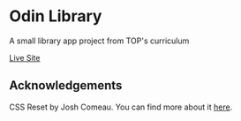 # Odin Library
A small library app project from TOP's curriculum

[Live Site](https://wakodono.github.io/odin-library/)

## Acknowledgements

CSS Reset by Josh Comeau. You can find more about it <a href="https://www.joshwcomeau.com/css/custom-css-reset/" target="_blank">here</a>.

